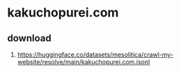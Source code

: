 # kakuchopurei.com

## download

1. https://huggingface.co/datasets/mesolitica/crawl-my-website/resolve/main/kakuchopurei.com.jsonl